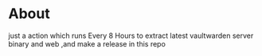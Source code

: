 # About

just a action which runs Every 8 Hours to extract latest vaultwarden server binary and web ,and make a release in this repo
